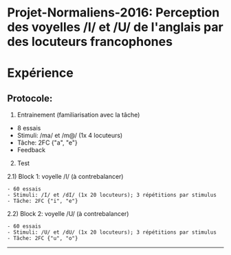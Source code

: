 # Projet-Normaliens-2016: Perception des voyelles /I/ et /U/ de l'anglais par des locuteurs francophones

# Expérience

## Protocole: 
1) Entrainement (familiarisation avec la tâche)

  - 8 essais 
  - Stimuli: /ma/ et /m@/ (1x 4 locuteurs)
  - Tâche: 2FC {"a", "e"}
  - Feedback

2) Test

  2.1) Block 1: voyelle /I/ (à contrebalancer)
  
    - 60 essais
    - Stimuli: /I/ et /dI/ (1x 20 locuteurs); 3 répétitions par stimulus
    - Tâche: 2FC {"i", "e"}
    
  2.2) Block 2: voyelle /U/ (à contrebalancer)
  
    - 60 essais
    - Stimuli: /U/ et /dU/ (1x 20 locuteurs); 3 répétitions par stimulus
    - Tâche: 2FC {"u", "o"}
    
---
